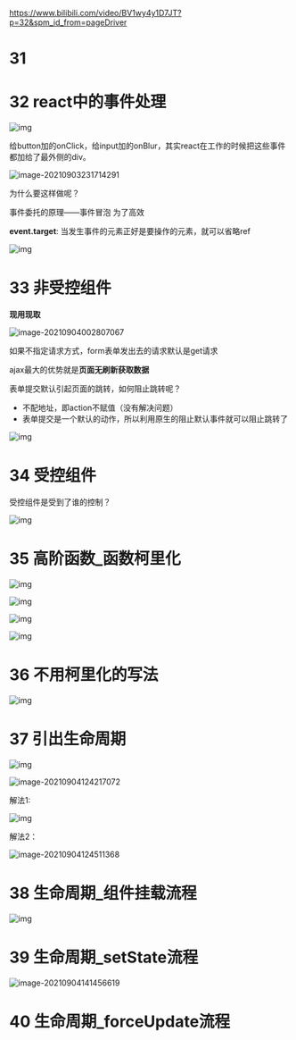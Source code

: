 https://www.bilibili.com/video/BV1wy4y1D7JT?p=32&spm_id_from=pageDriver

# 31

# 32 react中的事件处理

![img](04.assets/企业微信截图_16306821534086.png)

给button加的onClick，给input加的onBlur，其实react在工作的时候把这些事件都加给了最外侧的div。

![image-20210903231714291](04.assets/image-20210903231714291.png)

为什么要这样做呢？

事件委托的原理——事件冒泡 为了高效



**event.target**: 当发生事件的元素正好是要操作的元素，就可以省略ref

![img](04.assets/企业微信截图_1630683297813.png)



# 33 非受控组件

**现用现取**

![image-20210904002807067](04.assets/image-20210904002807067.png)

如果不指定请求方式，form表单发出去的请求默认是get请求

ajax最大的优势就是**页面无刷新获取数据**

表单提交默认引起页面的跳转，如何阻止跳转呢？

* 不配地址，即action不赋值（没有解决问题）
* 表单提交是一个默认的动作，所以利用原生的阻止默认事件就可以阻止跳转了

![img](04.assets/企业微信截图_16306872413659.png)



# 34 受控组件

受控组件是受到了谁的控制？

![img](04.assets/企业微信截图_16306877149333.png)



# 35 高阶函数_函数柯里化

![img](04.assets/企业微信截图_1630727755914.png)

![img](04.assets/企业微信截图_16307279091048.png)

![img](04.assets/企业微信截图_16307281785710.png)

![img](04.assets/企业微信截图_16307282699651.png)



# 36 不用柯里化的写法

![img](04.assets/企业微信截图_16307286316391.png)



# 37 引出生命周期

![img](04.assets/企业微信截图_16307304929595.png)

 ![image-20210904124217072](04.assets/image-20210904124217072.png)

解法1:

![img](04.assets/企业微信截图_16307306267836.png)

解法2：

![image-20210904124511368](04.assets/image-20210904124511368.png)



# 38 生命周期_组件挂载流程

![img](04.assets/企业微信截图_1630735971821.png)



# 39 生命周期_setState流程

![image-20210904141456619](04.assets/image-20210904141456619.png)



# 40 生命周期_forceUpdate流程









